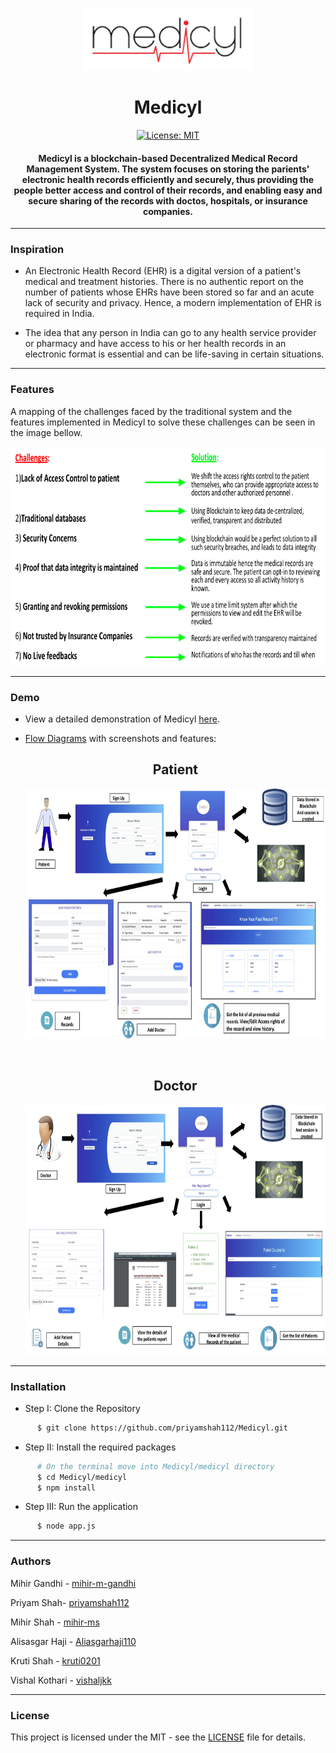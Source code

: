 <p align="center">
  <a href="" rel="noopener">
 <img height=100px src="./assets/logocc.png" alt="Medicyl-logo"></a>
</p>
<h1 align="center">Medicyl</h1>

<div align="center">
  
[![License: MIT](https://img.shields.io/badge/License-MIT-green.svg)](https://opensource.org/licenses/MIT)

<h4>Medicyl is a blockchain-based <strong>Decentralized Medical Record Management System</strong>. The system focuses on storing the parients' electronic health records efficiently and securely, thus providing the people better access and control of their records, and enabling easy and secure sharing of the records with doctos, hospitals, or insurance companies.</h4>

</div>

-----------------------------------------
### Inspiration

* An Electronic Health Record (EHR) is a digital version of a patient's medical and treatment histories. There is no authentic report on the number of  patients whose EHRs have been stored so far and an acute lack of security and privacy. Hence, a modern implementation of EHR is required  in India.

* The idea that any person in India can go to any health service provider or pharmacy and have access to his or her health records in an electronic format is essential and can be life-saving in certain situations.

------------------------------------------
### Features

A mapping of the challenges faced by the traditional system and the features implemented in Medicyl to solve these challenges can be seen in the image bellow. 

<p align="center">
  <a href="" rel="noopener">
 <img height=350px src="./assets/features.png" alt="Features"></a>
</p>

------------------------------------------
### Demo

* View a detailed demonstration of Medicyl [here]().

* [Flow Diagrams](./assets/flows.pdf) with screenshots and features:
  
  <h2 align="center">Patient</h2>
  <p align="center">
    <a href="" rel="noopener">
   <img height=400px src="./assets/patient.png" alt="Patient-Flow-Diagram"></a>
  </p>
  <br>
  <h2 align="center">Doctor</h2>
  <p align="center">
    <a href="" rel="noopener">
   <img height=400px src="./assets/doctor.png" alt="Doctor-Flow-Diagram"></a>
  </p>

------------------------------------------
### Installation

* Step I: Clone the Repository
```sh
      $ git clone https://github.com/priyamshah112/Medicyl.git      
```
* Step II: Install the required packages
```sh
      # On the terminal move into Medicyl/medicyl directory
      $ cd Medicyl/medicyl
      $ npm install
```
* Step III: Run the application
```sh
      $ node app.js
```

------------------------------------------
### Authors

Mihir Gandhi - [mihir-m-gandhi](https://github.com/mihir-m-gandhi)

Priyam Shah- [priyamshah112](https://github.com/priyamshah112)

Mihir Shah - [mihir-ms](https://github.com/mihir-ms)

Alisasgar Haji - [Aliasgarhaji110](https://github.com/Aliasgarhaji110)

Kruti Shah - [kruti0201](https://github.com/kruti0201)

Vishal Kothari - [vishaljkk](https://github.com/vishaljkk)


------------------------------------------
### License
This project is licensed under the MIT - see the [LICENSE](./LICENSE) file for details.
